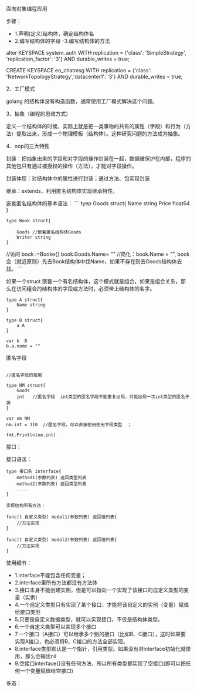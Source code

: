面向对象编程应用

步骤：
- 1.声明(定义)结构体，确定结构体名
- 2.编写结构体的字段
-3.编写结构体的方法 

alter KEYSPACE system_auth WITH replication = {'class': 'SimpleStrategy', 'replication_factor': '3'}  AND durable_writes = true;


CREATE KEYSPACE eo_chatmsg WITH replication = {'class': 'NetworkTopologyStrategy','datacenter1': '3'}  AND durable_writes = true;

2、工厂模式

golang 的结构体没有构造函数，通常使用工厂模式解决这个问题。


3、抽象（编程的思维方式）

定义一个结构体的时候，实际上就是把一类事物的共有的属性（字段）和行为（方法）提取出来，形成一个物理模板（结构体）。这种研究问题的方法成为抽象。


4、oop的三大特性

封装：把抽象出来的字段和对字段的操作封装在一起，数据被保护在内部，程序的其他包只有通过被授权的操作（方法），才能对字段操作。

封装体现：对结构体中的属性进行封装；通过方法、包实现封装

继承：extends，利用匿名结构体实现继承特性。

嵌套匿名结构体的基本语法：
	```
	tyep Goods struct{
		Name string
		Price float64
	}

	type Book struct{

		Goods //嵌套匿名结构体Goods
		Writer string
	}


//访问
book :=Booke{}
book.Goods.Name= ""  //简化：book.Name = "", book会（就近原则）先去Book结构体中找Name，如果不存在则去Goods结构体去找。
	```

如果一个struct 嵌套一个有名结构体，这个模式就是组合，如果是组合关系，那么在访问组合的结构体的字段或方法时，必须带上结构体的名字。

```
type A struct{
	Name string
}

type B struct{
	a A
}

var b  B
b.a.name = ""
```
匿名字段

```

//匿名字段的使用

type NM struct{
	Goods
	int   //匿名字段  int类型的匿名字段不能重复出现，只能出现一次int类型的匿名子弹
}

var nm NM
nm.int = 110  //匿名字段，可以直接使用使用字段类型  ； 

fmt.Println(nm.int)

```

接口：


接口语法：
```
type 接口名 interface{
	method1(参数列表) 返回类型列表
	method2(参数列表) 返回类型列表
	....
}

实现结构所有方法：

func(t 自定义类型) medol1(参数列表) 返回值列表{
	//方法实现
}

func(t 自定义类型) medol2(参数列表) 返回值列表{
	//方法实现
}

```
使用细节：
- 1.interface不能包含任何变量；
- 2.interface里所有方法都没有方法体
- 3.接口本身不能创建实例，但是可以指向一个实现了该接口的自定义类型的变量（实例）
- 4.一个自定义类型只有实现了某个接口，才能将该自定义的实例（变量）赋值给接口类型
- 5.只要是自定义数据类型，就可以实现接口，不仅是结构体类型。
- 6.一个自定义类型可以实现多个接口
- 7.一个接口（A接口）可以继承多个别的接口（比如B、C接口），这时如果要实现A接口，也必须将B、C接口的方法全部实现。
- 8.interface类型默认是一个指针，引用类型。如果没有对interface初始化就使用，那么会输出nil
- 9.空接口interface{}没有任何方法，所以所有类型都实现了空接口(即可以把任何一个变量赋值给空接口)

多态：